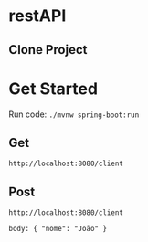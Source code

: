 # restAPI

## Clone Project
# Get Started
Run code: `./mvnw spring-boot:run`

## Get
`http://localhost:8080/client`

## Post
`http://localhost:8080/client`

`body: {
  "nome": "João"
}`
